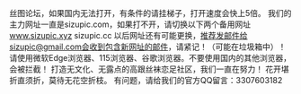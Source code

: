 丝图论坛，如果国内无法打开，有条件的请挂梯子，打开速度会快上5倍。
我们的主力网址一直是sizupic.com，如果打不开，请切换以下两个备用网址 www.sizupic.xyz sizupic.cc
以后网址还有可能更换，推荐发邮件给sizupic@gmail.com会收到包含新网址的邮件，请紧记！（可能在垃圾箱中）！
请使用微软Edge浏览器、115浏览器、谷歌浏览器。不要使用国内的其他浏览器，会被拦截！
打造无文化、无露点的高跟丝袜恋足社区，我们一直在努力！
花开堪折直须折，莫待无花空折枝。
有问题，请给我们的官方QQ留言：3307603182
